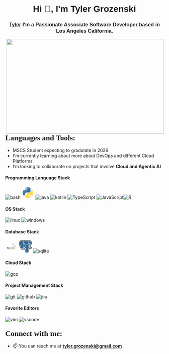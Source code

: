 <!-- Header Section -->
<h1 align="center"><font face="Arial">Hi 👋, I'm Tyler Grozenski </font></h1>
<h3 align="center"><font face="Arial"><a href="https://www.linkedin.com/in/tgrozenski/" target="_blank" rel="noreferrer">Tyler</a> I'm a Passionate Associate Software Developer based in Los Angeles California. </font></h3>

<!-- GIF -->
<img align="right" height="300" width="500" src="https://media0.giphy.com/media/v1.Y2lkPTc5MGI3NjExb3h1aXQyeWZsa2FhMGl2aGswMjU2eWh4ZGdjczVxcngyNzBycGU3cyZlcD12MV9pbnRlcm5hbF9naWZfYnlfaWQmY3Q9Zw/Npdl9kOaKFJHuRCBGx/giphy.gif" />

<!-- Languages and Tools Section -->
<h3 align="left"><font size="+2" face="Verdana">Languages and Tools:</font></h3>


- MSCS Student expecting to gradutate in 2026
- I'm currently learning about more about DevOps and different Cloud Platforms
- I’m looking to collaborate on projects that involve **Cloud and Agentic AI**


#### Programming Language Stack
<p align="left">
<img src="https://www.vectorlogo.zone/logos/gnu_bash/gnu_bash-icon.svg" alt="bash" title="bash" title="bash" width="40" height="40"/>  <img src="https://raw.githubusercontent.com/github/explore/80688e429a7d4ef2fca1e82350fe8e3517d3494d/topics/python/python.png" alt="python" title="python" width="40" height="40"> <img src="https://file.labex.io/namespace/df87b950-1f37-4316-bc07-6537a1f2c481/java/lab-your-first-java-lab/assets/java.svg" alt="java" title="java" width="40" height="40"/> <img src="https://www.logo.wine/a/logo/Kotlin_(programming_language)/Kotlin_(programming_language)-Logo.wine.svg" alt="kotlin" title="kotlin" width="40" height="40"/> <img src="https://upload.wikimedia.org/wikipedia/commons/thumb/f/f5/Typescript.svg/1200px-Typescript.svg.png" alt="TypeScript" title="TypeScript" width="40" height="40"/> <img src="https://upload.wikimedia.org/wikipedia/commons/thumb/9/99/Unofficial_JavaScript_logo_2.svg/512px-Unofficial_JavaScript_logo_2.svg.png?20141107110902" alt="JavaScript" title="JavaScript" width="40" height="40"/><img src="https://upload.wikimedia.org/wikipedia/commons/thumb/1/1b/R_logo.svg/1200px-R_logo.svg.png"alt="R" title="R" width="40" height="40"/>
</p>

#### OS Stack
<p align="left"><img src="https://brandlogos.net/wp-content/uploads/2020/03/Linux-logo.png" alt="linux" title="linux" width="40" height="40"/> <img src="https://thatkeith.com/articles/wp-content/uploads/2012/09/Windows-flag-logo-Windows-7.png" alt="windows" title="windows" width="40" height="40"/></p>

#### Database Stack
<p align="left"><img src="https://raw.githubusercontent.com/github/explore/80688e429a7d4ef2fca1e82350fe8e3517d3494d/topics/mysql/mysql.png" alt="mysql" title="mysql" width="40" height="40"/>  <img src="https://raw.githubusercontent.com/github/explore/80688e429a7d4ef2fca1e82350fe8e3517d3494d/topics/postgresql/postgresql.png" alt="postgresql" title="postgresql" width="40" height="40"/> <img src="https://cdn.iconscout.com/icon/free/png-256/free-sqlite-icon-svg-png-download-282687.png?f=webp" alt="sqlite" title="sqlite" width="40" height="40"/></p>

#### Cloud Stack 
<p align="left"><img src="https://bobcares.com/wp-content/uploads/2024/11/google-cloud-platform-logo-icon-2048x1824-pg4wzspq-1.png" alt="gcp" title="gcp" width="40" height="40"/></p>

#### Project Management Stack
<p align="left"><img src="https://www.vectorlogo.zone/logos/git-scm/git-scm-icon.svg" alt="git" title="git" width="40" height="40"/>  <img src="https://www.vectorlogo.zone/logos/github/github-icon.svg" alt="github" title="github" width="40" height="40"/>  <img src="https://www.vectorlogo.zone/logos/atlassian_jira/atlassian_jira-icon.svg" alt="jira" title="jira" width="40" height="40"/> </p>

#### Favorite Editors
<p align="left"> <img src="https://upload.wikimedia.org/wikipedia/commons/thumb/9/9f/Vimlogo.svg/1022px-Vimlogo.svg.png" alt="vim" title="vim" width="40" height="40"/> <img src="https://upload.wikimedia.org/wikipedia/commons/thumb/9/9a/Visual_Studio_Code_1.35_icon.svg/1024px-Visual_Studio_Code_1.35_icon.svg.png" alt="vscode" title="vscode" width="40" height="40"/> </p>

<!-- Contact Section -->
<h3 align="left"><font size="+2" face="Verdana">Connect with me:</font></h3>
<p align="left">
</p>

- 📫 You can reach me at **[tyler.grozenski@gmail.com](mailto:tyler.grozenski@gmail.com)**